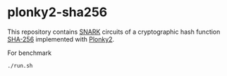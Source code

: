 # plonky2-sha256

This repository contains [SNARK](https://en.wikipedia.org/wiki/Non-interactive_zero-knowledge_proof) circuits of a
cryptographic hash function [SHA-256](https://en.wikipedia.org/wiki/SHA-2) implemented
with [Plonky2](https://github.com/mir-protocol/plonky2).

For benchmark

```console
./run.sh
```
